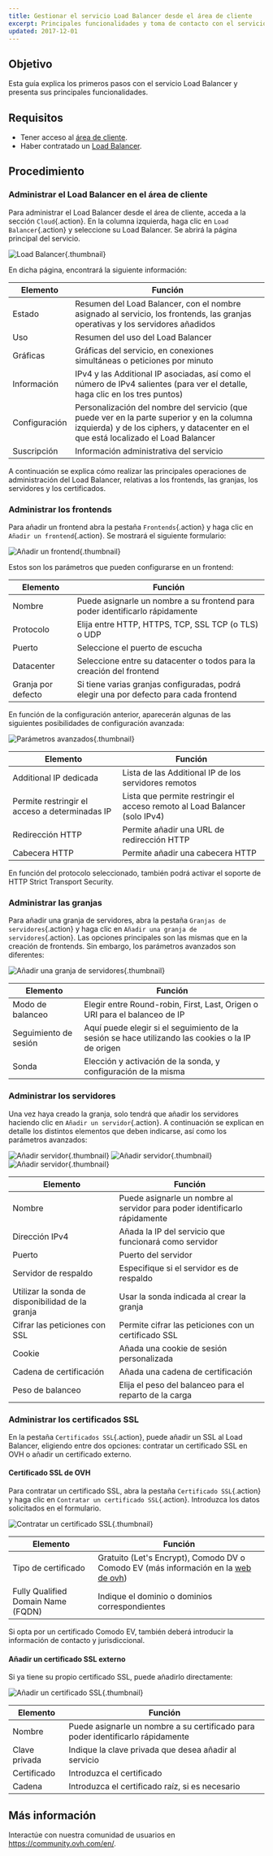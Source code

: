 ```yaml
---
title: Gestionar el servicio Load Balancer desde el área de cliente
excerpt: Principales funcionalidades y toma de contacto con el servicio Load Balancer en el área de cliente
updated: 2017-12-01
---
```


## Objetivo
Esta guía explica los primeros pasos con el servicio Load Balancer y presenta sus principales funcionalidades.

## Requisitos
- Tener acceso al [área de cliente](https://ca.ovh.com/auth/?action=gotomanager&from=https://www.ovh.com/world/&ovhSubsidiary=ws).
- Haber contratado un [Load Balancer](https://www.ovh.com/world/es/soluciones/load-balancer/).

## Procedimiento

### Administrar el Load Balancer en el área de cliente
Para administrar el Load Balancer desde el área de cliente, acceda a la sección `Cloud`{.action}. En la columna izquierda, haga clic en `Load Balancer`{.action} y seleccione su Load Balancer. Se abrirá la página principal del servicio.

![Load Balancer](images/lbip-main.png){.thumbnail}

En dicha página, encontrará la siguiente información:

|Elemento|Función|
|---|---|
|Estado|Resumen del Load Balancer, con el nombre asignado al servicio, los frontends, las granjas operativas y los servidores añadidos|
|Uso|Resumen del uso del Load Balancer|
|Gráficas|Gráficas del servicio, en conexiones simultáneas o peticiones por minuto|
|Información|IPv4 y las Additional IP asociadas, así como el número de IPv4 salientes (para ver el detalle, haga clic en los tres puntos)|
|Configuración|Personalización del nombre del servicio (que puede ver en la parte superior y en la columna izquierda) y de los ciphers, y datacenter en el que está localizado el Load Balancer|
|Suscripción|Información administrativa del servicio|

A continuación se explica cómo realizar las principales operaciones de administración del Load Balancer, relativas a los frontends, las granjas, los servidores y los certificados.

### Administrar los frontends

Para añadir un frontend abra la pestaña `Frontends`{.action} y haga clic en `Añadir un frontend`{.action}. Se mostrará el siguiente formulario:

![Añadir un frontend](images/iplb-add-front-end.png){.thumbnail}

Estos son los parámetros que pueden configurarse en un frontend:

|Elemento|Función|
|---|---|
|Nombre|Puede asignarle un nombre a su frontend para poder identificarlo rápidamente|
|Protocolo|Elija entre HTTP, HTTPS, TCP, SSL TCP (o TLS) o UDP|
|Puerto|Seleccione el puerto de escucha|
|Datacenter|Seleccione entre su datacenter o todos para la creación del frontend|
|Granja por defecto |Si tiene varias granjas configuradas, podrá elegir una por defecto para cada frontend|

En función de la configuración anterior, aparecerán algunas de las siguientes posibilidades de configuración avanzada:

![Parámetros avanzados](images/advanced_frontend.png){.thumbnail}

|Elemento|Función|
|---|---|
|Additional IP dedicada|Lista de las Additional IP de los servidores remotos|
|Permite restringir el acceso a determinadas IP|Lista que permite restringir el acceso remoto al Load Balancer (solo IPv4)|
|Redirección HTTP|Permite añadir una URL de redirección HTTP|
|Cabecera HTTP|Permite añadir una cabecera HTTP|

En función del protocolo seleccionado, también podrá activar el soporte de HTTP Strict Transport Security.

### Administrar las granjas
Para añadir una granja de servidores, abra la pestaña `Granjas de servidores`{.action} y haga clic en `Añadir una granja de servidores`{.action}. Las opciones principales son las mismas que en la creación de frontends. Sin embargo, los parámetros avanzados son diferentes:

![Añadir una granja de servidores](images/iplb-cluster-adv.png){.thumbnail}

|Elemento|Función|
|---|---|
|Modo de balanceo|Elegir entre Round-robin, First, Last, Origen o URI para el balanceo de IP|
|Seguimiento de sesión|Aquí puede elegir si el seguimiento de la sesión se hace utilizando las cookies o la IP de origen|
|Sonda|Elección y activación de la sonda, y configuración de la misma|

### Administrar los servidores
Una vez haya creado la granja, solo tendrá que añadir los servidores haciendo clic en `Añadir un servidor`{.action}. A continuación se explican en detalle los distintos elementos que deben indicarse, así como los parámetros avanzados:

![Añadir servidor](images/iplb-cluster-add-server.png){.thumbnail}
![Añadir servidor](images/iplb-cluster-add-server-1.png){.thumbnail}
![Añadir servidor](images/iplb-cluster-add-server-2.png){.thumbnail}

|Elemento|Función|
|---|---|
|Nombre|Puede asignarle un nombre al servidor para poder identificarlo rápidamente|
|Dirección IPv4|Añada la IP del servicio que funcionará como servidor|
|Puerto|Puerto del servidor|
|Servidor de respaldo|Especifique si el servidor es de respaldo|
|Utilizar la sonda de disponibilidad de la granja|Usar la sonda indicada al crear la granja|
|Cifrar las peticiones con SSL|Permite cifrar las peticiones con un certificado SSL|
|Cookie|Añada una cookie de sesión personalizada|
|Cadena de certificación|Añada una cadena de certificación|
|Peso de balanceo|Elija el peso del balanceo para el reparto de la carga|

### Administrar los certificados SSL
En la pestaña `Certificados SSL`{.action}, puede añadir un SSL al Load Balancer, eligiendo entre dos opciones: contratar un certificado SSL en OVH o añadir un certificado externo.

#### Certificado SSL de OVH
Para contratar un certificado SSL, abra la pestaña `Certificado SSL`{.action} y haga clic en `Contratar un certificado SSL`{.action}. Introduzca los datos solicitados en el formulario.

![Contratar un certificado SSL](images/iplb-order-ssl.png){.thumbnail}

|Elemento|Función|
|---|---|
|Tipo de certificado|Gratuito (Let's Encrypt), Comodo DV o Comodo EV (más información en la [web de ovh](https://www.ovhcloud.com/es/web-hosting/options/ssl/))|
|Fully Qualified Domain Name (FQDN)|Indique el dominio o dominios correspondientes|

Si opta por un certificado Comodo EV, también deberá introducir la información de contacto y jurisdiccional.

#### Añadir un certificado SSL externo
Si ya tiene su propio certificado SSL, puede añadirlo directamente:

![Añadir un certificado SSL](images/iplb-add-ssl.png){.thumbnail}

|Elemento|Función|
|---|---|
|Nombre|Puede asignarle un nombre a su certificado para poder identificarlo rápidamente|
|Clave privada|Indique la clave privada que desea añadir al servicio|
|Certificado|Introduzca el certificado|
|Cadena|Introduzca el certificado raíz, si es necesario|

## Más información

Interactúe con nuestra comunidad de usuarios en <https://community.ovh.com/en/>.
